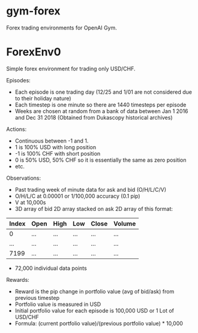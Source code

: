 # gym-forex
Forex trading environments for OpenAI Gym.

# ForexEnv0
Simple forex environment for trading only USD/CHF.

Episodes:

 - Each episode is one trading day (12/25 and 1/01 are not considered due to their holiday nature)
 - Each timestep is one minute so there are 1440 timesteps per episode
 - Weeks are chosen at random from a bank of data between Jan 1 2016 and Dec 31 2018 (Obtained from Dukascopy historical archives)

Actions:

 - Continuous between -1 and 1.
 - 1 is 100% USD with long position
 - -1 is 100% CHF with short position
 - 0 is 50% USD, 50% CHF so it is essentially the same as zero position
 - etc.
 
Observations:

 - Past trading week of minute data for ask and bid (O/H/L/C/V) 
 - O/H/L/C at 0.00001 or 1/100,000 accuracy (0.1 pip)
 - V at 10,000s
 - 3D array of bid 2D array stacked on ask 2D array of this format:

Index | Open | High | Low | Close | Volume 
------ | ------ | ------ | ------ | ------ | ------ 
0 | ... | ... | ... | ... | ... 
... | ... | ... | ... | ... | ... 
7199 | ... | ... | ... | ... | ... 

 - 72,000 individual data points
 
Rewards:

 - Reward is the pip change in portfolio value (avg of bid/ask) from previous timestep
 - Portfolio value is measured in USD 
 - Initial portfolio value for each episode is 100,000 USD or 1 Lot of USD/CHF
 - Formula: (current portfolio value)/(previous portfolio value) * 10,000

 



